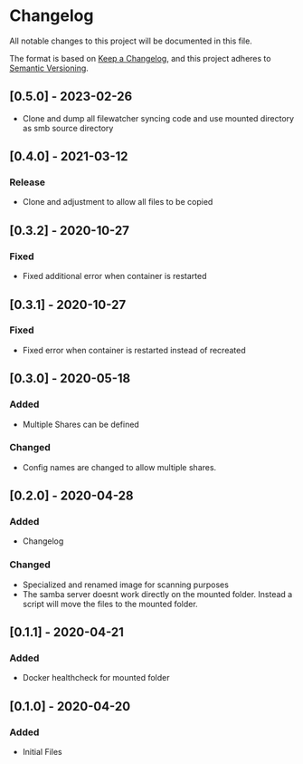 # Changelog
All notable changes to this project will be documented in this file.

The format is based on [Keep a Changelog](https://keepachangelog.com/en/1.0.0/),
and this project adheres to [Semantic Versioning](https://semver.org/spec/v2.0.0.html).

## [0.5.0] - 2023-02-26
- Clone and dump all filewatcher syncing code and use mounted directory as smb source directory

## [0.4.0] - 2021-03-12
### Release
- Clone and adjustment to allow all files to be copied

## [0.3.2] - 2020-10-27
### Fixed
- Fixed additional error when container is restarted

## [0.3.1] - 2020-10-27
### Fixed
- Fixed error when container is restarted instead of recreated

## [0.3.0] - 2020-05-18
### Added
- Multiple Shares can be defined

### Changed
- Config names are changed to allow multiple shares.

## [0.2.0] - 2020-04-28
### Added
- Changelog
### Changed
- Specialized and renamed image for scanning purposes
- The samba server doesnt work directly on the mounted folder. Instead a script will move the files to the mounted folder.

## [0.1.1] - 2020-04-21
### Added
- Docker healthcheck for mounted folder

## [0.1.0] - 2020-04-20
### Added
- Initial Files
